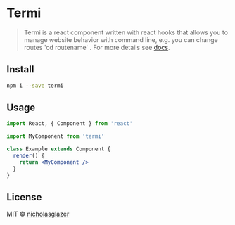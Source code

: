 # Termi

> Termi is a react component written with react hooks that allows you to manage website behavior with command line, e.g. you can change routes &#x27;cd routename&#x27; . For more details see [docs](https://termi.now.sh/doc).


## Install

```bash
npm i --save termi
```

## Usage

```jsx
import React, { Component } from 'react'

import MyComponent from 'termi'

class Example extends Component {
  render() {
    return <MyComponent />
  }
}
```

## License

MIT © [nicholasglazer](https://github.com/nicholasglazer)
